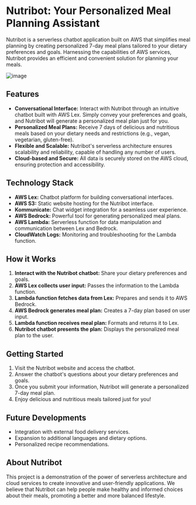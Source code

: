 # Nutribot: Your Personalized Meal Planning Assistant

Nutribot is a serverless chatbot application built on AWS that simplifies meal planning by creating personalized 7-day meal plans tailored to your dietary preferences and goals. Harnessing the capabilities of AWS services, Nutribot provides an efficient and convenient solution for planning your meals.


![image](https://github.com/user-attachments/assets/d4bb8a68-0e24-4109-9c8d-10c401c63756)

## Features

- **Conversational Interface:** Interact with Nutribot through an intuitive chatbot built with AWS Lex. Simply convey your preferences and goals, and Nutribot will generate a personalized meal plan just for you.
- **Personalized Meal Plans:** Receive 7 days of delicious and nutritious meals based on your dietary needs and restrictions (e.g., vegan, vegetarian, gluten-free).
- **Flexible and Scalable:** Nutribot's serverless architecture ensures scalability and reliability, capable of handling any number of users.
- **Cloud-based and Secure:** All data is securely stored on the AWS cloud, ensuring protection and accessibility.

## Technology Stack

- **AWS Lex:** Chatbot platform for building conversational interfaces.
- **AWS S3:** Static website hosting for the Nutribot interface.
- **Kommunicate:** Chat widget integration for a seamless user experience.
- **AWS Bedrock:** Powerful tool for generating personalized meal plans.
- **AWS Lambda:** Serverless function for data manipulation and communication between Lex and Bedrock.
- **CloudWatch Logs:** Monitoring and troubleshooting for the Lambda function.

## How it Works

1. **Interact with the Nutribot chatbot:** Share your dietary preferences and goals.
2. **AWS Lex collects user input:** Passes the information to the Lambda function.
3. **Lambda function fetches data from Lex:** Prepares and sends it to AWS Bedrock.
4. **AWS Bedrock generates meal plan:** Creates a 7-day plan based on user input.
5. **Lambda function receives meal plan:** Formats and returns it to Lex.
6. **Nutribot chatbot presents the plan:** Displays the personalized meal plan to the user.

## Getting Started

1. Visit the Nutribot website and access the chatbot.
2. Answer the chatbot's questions about your dietary preferences and goals.
3. Once you submit your information, Nutribot will generate a personalized 7-day meal plan.
4. Enjoy delicious and nutritious meals tailored just for you!

## Future Developments

- Integration with external food delivery services.
- Expansion to additional languages and dietary options.
- Personalized recipe recommendations.

## About Nutribot

This project is a demonstration of the power of serverless architecture and cloud services to create innovative and user-friendly applications. We believe that Nutribot can help people make healthy and informed choices about their meals, promoting a better and more balanced lifestyle.
